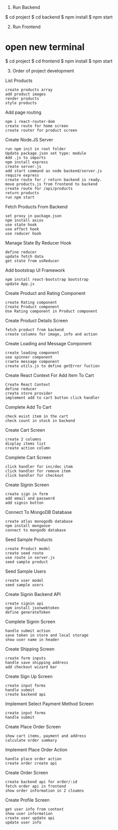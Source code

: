 1. Run Backend

$ cd project
$ cd backend
$ npm install
$ npm start

2. Run Frontend

# open new terminal
$ cd project
$ cd frontend
$ npm install
$ npm start

3. Order of project development




List Products

    create products array
    add product images
    render products
    style products

Add page routing

    npm i react-router-dom
    create route for home screen
    create router for product screen

Create Node.JS Server

    run npm init in root folder
    Update package.json set type: module
    Add .js to imports
    npm install express
    create server.js
    add start command as node backend/server.js
    require express
    create route for / return backend is ready.
    move products.js from frontend to backend
    create route for /api/products
    return products
    run npm start

Fetch Products From Backend

    set proxy in package.json
    npm install axios
    use state hook
    use effect hook
    use reducer hook

Manage State By Reducer Hook

    define reducer
    update fetch data
    get state from usReducer

Add bootstrap UI Framework

    npm install react-bootstrap bootstrap
    update App.js

Create Product and Rating Component

    create Rating component
    Create Product component
    Use Rating component in Product component

Create Product Details Screen

    fetch product from backend
    create columns for image, info and action

Create Loading and Message Component

    create loading component
    use spinner component
    craete message component
    create utils.js to define getError fuction

Create React Context For Add Item To Cart

    Create React Context
    define reducer
    create store provider
    implement add to cart button click handler

Complete Add To Cart

    check exist item in the cart
    check count in stock in backend

Create Cart Screen

    create 2 columns
    display items list
    create action column

Complete Cart Screen

    click handler for inc/dec item
    click handler for remove item
    click handler for checkout

Create Signin Screen

    create sign in form
    add email and password
    add signin button

Connect To MongoDB Database

    create atlas monogodb database
    npm install mongoose
    connect to mongodb database

Seed Sample Products

    create Product model
    create seed route
    use route in server.js
    seed sample product

Seed Sample Users

    create user model
    seed sample users

Create Signin Backend API

    create signin api
    npm install jsonwebtoken
    define generateToken

Complete Signin Screen

    handle submit action
    save token in store and local storage
    show user name in header

Create Shipping Screen

    create form inputs
    handle save shipping address
    add checkout wizard bar

Create Sign Up Screen

    create input forms
    handle submit
    create backend api

Implement Select Payment Method Screen

    create input forms
    handle submit

Create Place Order Screen

    show cart items, payment and address
    calculate order summary

Implement Place Order Action

    handle place order action
    create order create api

Create Order Screen

    create backend api for order/:id
    fetch order api in frontend
    show order information in 2 cloumns

Create Profile Screen

    get user info from context
    show user information
    create user update api
    update user info
